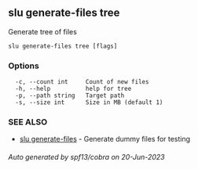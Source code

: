 ## slu generate-files tree

Generate tree of files

```
slu generate-files tree [flags]
```

### Options

```
  -c, --count int     Count of new files
  -h, --help          help for tree
  -p, --path string   Target path
  -s, --size int      Size in MB (default 1)
```

### SEE ALSO

* [slu generate-files](slu_generate-files.md)	 - Generate dummy files for testing

###### Auto generated by spf13/cobra on 20-Jun-2023

